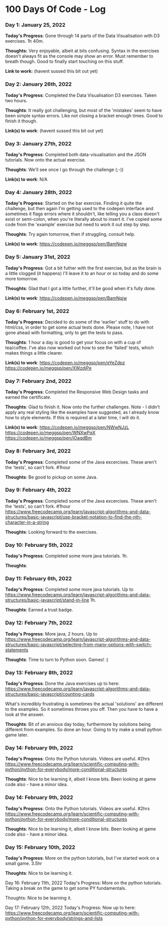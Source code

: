 # 100 Days Of Code - Log

### Day 1: January 25, 2022 

**Today's Progress**: Gone through 14 parts of the Data Visualisation with D3 exercises. 1h 40m.

**Thoughts:** Very enjoyable, albeit at bits confusing. Syntax in the exercises doesn't always fit as the console may show an error. Must remember to breath though. Good to finally start touching on this stuff.

**Link to work:** (havent sussed this bit out yet)
### Day 2: January 26th, 2022

**Today's Progress**: Completed the Data Visualisation D3 exercises. Taken two hours.

**Thoughts**: It really got challenging, but most of the 'mistakes' seem to have been simple syntax errors. Like not closing a bracket enough times. Good to finish it though. 

**Link(s) to work**: (havent sussed this bit out yet)

### Day 3: January 27th, 2022

**Today's Progress**: Completed both data-visualisation and the JSON tutorials. Now onto the actual exercise.

**Thoughts**: We'll see once I go through the challenge (;-))

**Link(s) to work**: N/A

### Day 4: January 28th, 2022

**Today's Progress**: Started on the bar exercise. Finding it quite the challenge, but then again I'm getting used to the codepen interface and sometimes it flags errors where it shouldn't, like telling you a class doesn't exist or semi-colon, when you're literally about to insert it. I've copied some code from the 'example' exercise but need to work it out step by step. 

**Thoughts**: Try again tomorrow, then if struggling, consult help.

**Link(s) to work**: https://codepen.io/meggsp/pen/BamNqjw

### Day 5: January 31st, 2022

**Today's Progress**: Got a bit futher with the first exercise, but as the brain is a little clogged (it happens) I'll leave it to an hour or so today and do some more tomorrow.

**Thoughts**: Glad that I got a little further, it'll be good when it's fully done.

**Link(s) to work**: https://codepen.io/meggsp/pen/BamNqjw

### Day 6: February 1st, 2022

**Today's Progress**: Decided to do some of the 'earlier' stuff to do with html/css, in order to get some actual tests done. Please note, I have not gone ahead with formatting, only to get the tests to pass.

**Thoughts**: 1 hour a day is good to get your focus on with a cup of tea/coffee. I've also now worked out how to see the 'failed' tests, which makes things a little clearer.

**Link(s) to work**: https://codepen.io/meggsp/pen/eYeZdpz
                     https://codepen.io/meggsp/pen/XWzdjPe
                     
### Day 7: February 2nd, 2022

**Today's Progress**: Completed the Responsive Web Design tasks and earned the certificate.

**Thoughts**: Glad to finish it. Now onto the further challenges. Note - I didn't apply any real styling like the examples have suggested, as I already know how to style elements. If this is required at a later time, I will do it.

**Link(s) to work**: https://codepen.io/meggsp/pen/NWwNJzL
                     https://codepen.io/meggsp/pen/WNXwPqX
                     https://codepen.io/meggsp/pen/jOaqdBm
                     
### Day 8: February 3rd, 2022

**Today's Progress**: Completed some of the Java excercises. These aren't the 'tests', so can't fork. #1hour

**Thoughts**: Be good to pickup on some Java.

### Day 9: February 4th, 2022

**Today's Progress**: Completed some of the Java excercises. These aren't the 'tests', so can't fork. #1hour 
https://www.freecodecamp.org/learn/javascript-algorithms-and-data-structures/basic-javascript/use-bracket-notation-to-find-the-nth-character-in-a-string


**Thoughts**: Looking forward to the exercises.

### Day 10: February 5th, 2022

**Today's Progress**: Completed some more java tutorials. 1h.

**Thoughts**:

### Day 11: February 6th, 2022

**Today's Progress**: Completed some more java tutorials. Up to https://www.freecodecamp.org/learn/javascript-algorithms-and-data-structures/basic-javascript/stand-in-line 1h.

**Thoughts**: Earned a trust badge.

### Day 12: February 7th, 2022

**Today's Progress**: More java, 2 hours. Up to https://www.freecodecamp.org/learn/javascript-algorithms-and-data-structures/basic-javascript/selecting-from-many-options-with-switch-statements

**Thoughts**: Time to turn to Python soon. Games! :)

### Day 13: February 8th, 2022

**Today's Progress**: Done the Java exercises up to here:
https://www.freecodecamp.org/learn/javascript-algorithms-and-data-structures/basic-javascript/counting-cards

What's incredibly frustrating is sometimes the actual 'solutions' are different to the examples. So it sometimes throws you off. Then you have to have a look at the answer. 

**Thoughts**: Bit of an anxious day today, furthermore by solutions being different from examples. So done an hour. Going to try make a small python game later.

### Day 14: February 9th, 2022

**Today's Progress**: Onto the Python tutorials. Videos are useful. #2hrs https://www.freecodecamp.org/learn/scientific-computing-with-python/python-for-everybody/more-conditional-structures

**Thoughts**: Nice to be learning it, albeit I know bits. Been looking at game code also - have a minor idea.

### Day 14: February 9th, 2022

**Today's Progress**: Onto the Python tutorials. Videos are useful. #2hrs https://www.freecodecamp.org/learn/scientific-computing-with-python/python-for-everybody/more-conditional-structures

**Thoughts**: Nice to be learning it, albeit I know bits. Been looking at game code also - have a minor idea.

### Day 15: February 10th, 2022

**Today's Progress**: More on the python tutorials, but I've started work on a small game. 3.5hr

**Thoughts**: Nice to be learning it.

Day 16: February 11th, 2022
Today's Progress: More on the python tutorials. Taking a break on the game to get some PY fundamentals.

Thoughts: Nice to be learning it.

Day 17: February 12th, 2022
Today's Progress: Now up to here: https://www.freecodecamp.org/learn/scientific-computing-with-python/python-for-everybody/strings-and-lists


